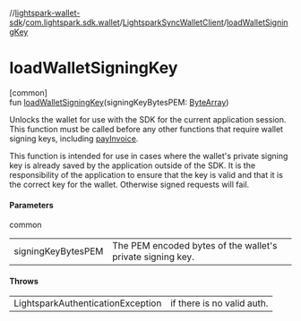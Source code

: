 //[lightspark-wallet-sdk](../../../index.md)/[com.lightspark.sdk.wallet](../index.md)/[LightsparkSyncWalletClient](index.md)/[loadWalletSigningKey](load-wallet-signing-key.md)

# loadWalletSigningKey

[common]\
fun [loadWalletSigningKey](load-wallet-signing-key.md)(signingKeyBytesPEM: [ByteArray](https://kotlinlang.org/api/latest/jvm/stdlib/kotlin/-byte-array/index.html))

Unlocks the wallet for use with the SDK for the current application session. This function must be called before any other functions that require wallet signing keys, including [payInvoice](pay-invoice.md).

This function is intended for use in cases where the wallet's private signing key is already saved by the application outside of the SDK. It is the responsibility of the application to ensure that the key is valid and that it is the correct key for the wallet. Otherwise signed requests will fail.

#### Parameters

common

| | |
|---|---|
| signingKeyBytesPEM | The PEM encoded bytes of the wallet's private signing key. |

#### Throws

| | |
|---|---|
| LightsparkAuthenticationException | if there is no valid auth. |
